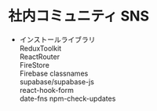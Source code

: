 # 社内コミュニティ SNS

- インストールライブラリ  
  ReduxToolkit  
  ReactRouter  
  FireStore  
  Firebase
  classnames  
  supabase/supabase-js  
  react-hook-form  
  date-fns
  npm-check-updates
